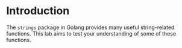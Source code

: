 # Introduction

The `strings` package in Golang provides many useful string-related functions. This lab aims to test your understanding of some of these functions.
